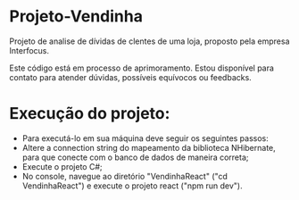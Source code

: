 # Projeto-Vendinha
Projeto de analise de dívidas de clentes de uma loja, proposto pela empresa Interfocus.

Este código está em processo de aprimoramento. Estou disponível para contato para atender dúvidas, possíveis equívocos ou feedbacks.
# Execução do projeto:
- Para executá-lo em sua máquina deve seguir os seguintes passos:
- Altere a connection string do mapeamento da biblioteca NHibernate, para que conecte com o banco de dados de maneira correta;
- Execute o projeto C#;
- No console, navegue ao diretório "VendinhaReact" ("cd VendinhaReact") e execute o projeto react ("npm run dev").
